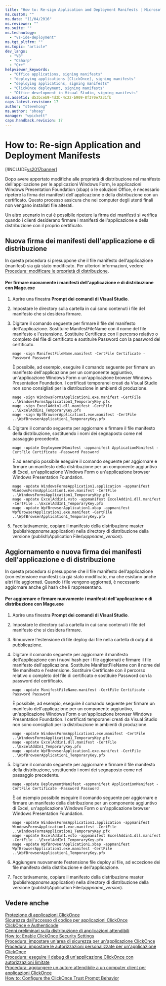 ```yaml
---
title: "How to: Re-sign Application and Deployment Manifests | Microsoft Docs"
ms.custom: ""
ms.date: "11/04/2016"
ms.reviewer: ""
ms.suite: ""
ms.technology: 
  - "vs-ide-deployment"
ms.tgt_pltfrm: ""
ms.topic: "article"
dev_langs: 
  - "VB"
  - "CSharp"
  - "C++"
helpviewer_keywords: 
  - "Office applications, signing manifests"
  - "deploying applications [ClickOnce], signing manifests"
  - "deploying applications, signing manifests"
  - "ClickOnce deployment, signing manifests"
  - "Office development in Visual Studio, signing manifests"
ms.assetid: d53bceb9-4d3b-4c22-b909-8f370e7231fb
caps.latest.revision: 17
author: "stevehoag"
ms.author: "shoag"
manager: "wpickett"
caps.handback.revision: 17
---
```

# How to: Re-sign Application and Deployment Manifests
[!INCLUDE[vs2017banner](../code-quality/includes/vs2017banner.md)]

Dopo avere apportato modifiche alle proprietà di distribuzione nel manifesto dell'applicazione per le applicazioni Windows Form, le applicazioni Windows Presentation Foundation \(xbap\) o le soluzioni Office, è necessario ripetere la firma dei manifesti dell'applicazione e della distribuzione con un certificato.  Questo processo assicura che nei computer degli utenti finali non vengano installati file alterati.  
  
 Un altro scenario in cui è possibile ripetere la firma dei manifesti si verifica quando i clienti desiderano firmare i manifesti dell'applicazione e della distribuzione con il proprio certificato.  
  
## Nuova firma dei manifesti dell'applicazione e di distribuzione  
 In questa procedura si presuppone che il file manifesto dell'applicazione \(manifest\) sia già stato modificato.  Per ulteriori informazioni, vedere [Procedura: modificare le proprietà di distribuzione](http://msdn.microsoft.com/it-it/66052a3a-8127-4964-8147-2477ef5d1472).  
  
#### Per firmare nuovamente i manifesti dell'applicazione e di distribuzione con Mage.exe  
  
1.  Aprire una finestra **Prompt dei comandi di Visual Studio**.  
  
2.  Impostare le directory sulla cartella in cui sono contenuti i file del manifesto che si desidera firmare.  
  
3.  Digitare il comando seguente per firmare il file del manifesto dell'applicazione.  Sostituire ManifestFileName con il nome del file manifesto e l'estensione.  Sostituire Certificate con il percorso relativo o completo del file di certificato e sostituire Password con la password del certificato.  
  
    ```  
    mage -sign ManifestFileName.manifest -CertFile Certificate -Password Password  
    ```  
  
     È possibile, ad esempio, eseguire il comando seguente per firmare un manifesto dell'applicazione per un componente aggiuntivo, un'applicazione Windows Form o un'applicazione browser Windows Presentation Foundation.  I certificati temporanei creati da Visual Studio non sono consigliati per la distribuzione in ambienti di produzione.  
  
    ```  
    mage -sign WindowsFormsApplication1.exe.manifest -CertFile ..\WindowsFormsApplication1_TemporaryKey.pfx  
    mage -sign ExcelAddin1.dll.manifest -CertFile ..\ExcelAddIn1_TemporaryKey.pfx  
    mage -sign WpfBrowserApplication1.exe.manifest -CertFile ..\WpfBrowserApplication1_TemporaryKey.pfx  
    ```  
  
4.  Digitare il comando seguente per aggiornare e firmare il file manifesto della distribuzione, sostituendo i nomi dei segnaposto come nel passaggio precedente.  
  
    ```  
    mage -update DeploymentManifest -appmanifest ApplicationManifest -CertFile Certificate -Password Password  
    ```  
  
     È ad esempio possibile eseguire il comando seguente per aggiornare e firmare un manifesto della distribuzione per un componente aggiuntivo di Excel, un'applicazione Windows Form o un'applicazione browser Windows Presentation Foundation.  
  
    ```  
    mage -update WindowsFormsApplication1.application -appmanifest WindowsFormsApplication1.exe.manifest -CertFile ..\WindowsFormsApplication1_TemporaryKey.pfx  
    mage -update ExcelAddin1.vsto -appmanifest ExcelAddin1.dll.manifest -CertFile ..\ExcelAddIn1_TemporaryKey.pfx  
    mage -update WpfBrowserApplication1.xbap -appmanifest WpfBrowserApplication1.exe.manifest -CertFile ..\WpfBrowserApplication1_TemporaryKey.pfx  
    ```  
  
5.  Facoltativamente, copiare il manifesto della distribuzione master \(publish\\*appname*.application\) nella directory di distribuzione della versione \(publish\\Application Files\\*appname*\_*version*\).  
  
## Aggiornamento e nuova firma dei manifesti dell'applicazione e di distribuzione  
 In questa procedura si presuppone che il file manifesto dell'applicazione \(con estensione manifest\) sia già stato modificato, ma che esistano anche altri file aggiornati.  Quando i file vengono aggiornati, è necessario aggiornare anche gli hash che li rappresentano.  
  
#### Per aggiornare e firmare nuovamente i manifesti dell'applicazione e di distribuzione con Mage.exe  
  
1.  Aprire una finestra **Prompt dei comandi di Visual Studio**.  
  
2.  Impostare le directory sulla cartella in cui sono contenuti i file del manifesto che si desidera firmare.  
  
3.  Rimuovere l'estensione di file deploy dai file nella cartella di output di pubblicazione.  
  
4.  Digitare il comando seguente per aggiornare il manifesto dell'applicazione con i nuovi hash per i file aggiornati e firmare il file manifesto dell'applicazione.  Sostituire ManifestFileName con il nome del file manifesto e l'estensione.  Sostituire Certificate con il percorso relativo o completo del file di certificato e sostituire Password con la password del certificato.  
  
    ```  
    mage -update ManifestFileName.manifest -CertFile Certificate -Password Password  
    ```  
  
     È possibile, ad esempio, eseguire il comando seguente per firmare un manifesto dell'applicazione per un componente aggiuntivo, un'applicazione Windows Form o un'applicazione browser Windows Presentation Foundation.  I certificati temporanei creati da Visual Studio non sono consigliati per la distribuzione in ambienti di produzione.  
  
    ```  
    mage -update WindowsFormsApplication1.exe.manifest -CertFile ..\WindowsFormsApplication1_TemporaryKey.pfx  
    mage -update ExcelAddin1.dll.manifest -CertFile ..\ExcelAddIn1_TemporaryKey.pfx  
    mage -update WpfBrowserApplication1.exe.manifest -CertFile ..\WpfBrowserApplication1_TemporaryKey.pfx  
    ```  
  
5.  Digitare il comando seguente per aggiornare e firmare il file manifesto della distribuzione, sostituendo i nomi dei segnaposto come nel passaggio precedente.  
  
    ```  
    mage -update DeploymentManifest -appmanifest ApplicationManifest -CertFile Certificate -Password Password  
    ```  
  
     È ad esempio possibile eseguire il comando seguente per aggiornare e firmare un manifesto della distribuzione per un componente aggiuntivo di Excel, un'applicazione Windows Form o un'applicazione browser Windows Presentation Foundation.  
  
    ```  
    mage -update WindowsFormsApplication1.application -appmanifest WindowsFormsApplication1.exe.manifest -CertFile ..\WindowsFormsApplication1_TemporaryKey.pfx  
    mage -update ExcelAddin1.vsto -appmanifest ExcelAddin1.dll.manifest -CertFile ..\ExcelAddIn1_TemporaryKey.pfx  
    mage -update WpfBrowserApplication1.xbap -appmanifest WpfBrowserApplication1.exe.manifest -CertFile ..\WpfBrowserApplication1_TemporaryKey.pfx  
    ```  
  
6.  Aggiungere nuovamente l'estensione file deploy ai file, ad eccezione dei file manifesto della distribuzione e dell'applicazione.  
  
7.  Facoltativamente, copiare il manifesto della distribuzione master \(publish\\*appname*.application\) nella directory di distribuzione della versione \(publish\\Application Files\\*appname*\_*version*\).  
  
## Vedere anche  
 [Protezione di applicazioni ClickOnce](../deployment/securing-clickonce-applications.md)   
 [Sicurezza dall'accesso di codice per applicazioni ClickOnce](../deployment/code-access-security-for-clickonce-applications.md)   
 [ClickOnce e Authenticode](../deployment/clickonce-and-authenticode.md)   
 [Cenni preliminari sulla distribuzione di applicazioni attendibili](../deployment/trusted-application-deployment-overview.md)   
 [How to: Enable ClickOnce Security Settings](../deployment/how-to-enable-clickonce-security-settings.md)   
 [Procedura: impostare un'area di sicurezza per un'applicazione ClickOnce](../deployment/how-to-set-a-security-zone-for-a-clickonce-application.md)   
 [Procedura: impostare le autorizzazioni personalizzate per un'applicazione ClickOnce](../deployment/how-to-set-custom-permissions-for-a-clickonce-application.md)   
 [Procedura: eseguire il debug di un'applicazione ClickOnce con autorizzazioni limitate](../deployment/how-to-debug-a-clickonce-application-with-restricted-permissions.md)   
 [Procedura: aggiungere un autore attendibile a un computer client per applicazioni ClickOnce](../deployment/how-to-add-a-trusted-publisher-to-a-client-computer-for-clickonce-applications.md)   
 [How to: Configure the ClickOnce Trust Prompt Behavior](../deployment/how-to-configure-the-clickonce-trust-prompt-behavior.md)
